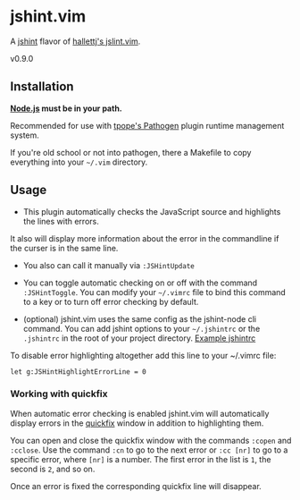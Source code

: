 # jshint.vim

A [jshint](https://github.com/jshint/jshint) flavor of [hallettj's
jslint.vim](https://github.com/hallettj/jslint.vim).

v0.9.0

## Installation

**[Node.js](http://nodejs.org) must be in your path.**

Recommended for use with [tpope's
Pathogen](https://github.com/tpope/vim-pathogen) plugin runtime
management system.

If you're old school or not into pathogen, there a Makefile to copy
everything into your `~/.vim` directory.

## Usage

* This plugin automatically checks the JavaScript source and highlights the lines with errors.

It also will display more information about the error in the commandline if the curser is in the same line.

* You also can call it manually via `:JSHintUpdate`

* You can toggle automatic checking on or off with the command
  `:JSHintToggle`. You can modify your `~/.vimrc` file to bind this command to a key or to turn off error checking by default.

* (optional) jshint.vim uses the same config as the jshint-node cli command. You can add jshint options to your `~/.jshintrc` or the `.jshintrc` in the root of your project directory. [Example jshintrc](https://github.com/oryband/dotfiles/blob/master/jshintrc)

To disable error highlighting altogether add this line to your ~/.vimrc file:

    let g:JSHintHighlightErrorLine = 0


### Working with quickfix

When automatic error checking is enabled jshint.vim will automatically display
errors in the [quickfix][] window in addition to highlighting them.

You can open and close the quickfix window with the commands `:copen` and
`:cclose`.  Use the command `:cn` to go to the next error or `:cc [nr]` to go
to a specific error, where `[nr]` is a number.  The first error in the list is
`1`, the second is `2`, and so on.

Once an error is fixed the corresponding quickfix line will disappear.

[quickfix]: http://vimdoc.sourceforge.net/htmldoc/quickfix.html  "Vim documentation: quickfix"
